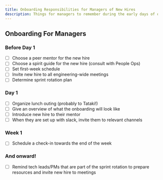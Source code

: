 ```yaml
---
title: Onboarding Responsibilities for Managers of New Hires
description: Things for managers to remember during the early days of onboarding
---
```


## Onboarding For Managers

### Before Day 1

- [ ] Choose a peer mentor for the new hire
- [ ] Choose a spirit guide for the new hire (consult with People Ops)
- [ ] Set first-week schedule
- [ ] Invite new hire to all engineering-wide meetings
- [ ] Determine sprint rotation plan

### Day 1

- [ ] Organize lunch outing (probably to Tataki!)
- [ ] Give an overview of what the onboarding will look like
- [ ] Introduce new hire to their mentor
- [ ] When they are set up with slack, invite them to relevant channels

### Week 1

- [ ] Schedule a check-in towards the end of the week

### And onward!

- [ ] Remind tech leads/PMs that are part of the sprint rotation to prepare resources and invite new hire to meetings
